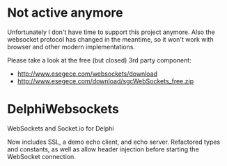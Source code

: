 # Not active anymore
Unfortunately I don't have time to support this project anymore. Also the websocket protocol has changed in the meantime, so it won't work with browser and other modern implementations. 

Please take a look at the free (but closed) 3rd party component:
* http://www.esegece.com/websockets/download
* http://www.esegece.com/download/sgcWebSockets_free.zip

# DelphiWebsockets
WebSockets and Socket.io for Delphi

Now includes SSL, a demo echo client, and echo server.
Refactored types and constants, as well as allow header injection before starting the
WebSocket connection.
```
